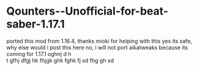 # Qounters--Unofficial-for-beat-saber-1.17.1
ported this mod from 1.16.4, thanks mioki for helping with this
yes its safe, why else would i post this here
no, i will not port aikatweaks because its coming for 1.17.1
oghnj d
h  
t
gfhj
dfgj 
hk
fhjgk 
ghk 
fghk 
fj
 sd
 fhg 
 gh sd
